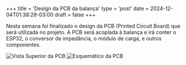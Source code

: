 +++
title = 'Design da PCB da balança'
type = 'post'
date = 2024-12-04T01:38:28-03:00
draft = false
+++

Nesta semana foi finalizado o design da PCB (Printed Circuit Board) que será utilizada no projeto.
A PCB será acoplada à balança e irá conter o ESP32, o conversor de impedância, o módulo de carga, e outros componentes.

![Vista Superior da PCB](/images/pcb-top-view.jpeg)
![Esquemático da PCB](/static/images/pcb-schematics.jpeg)
